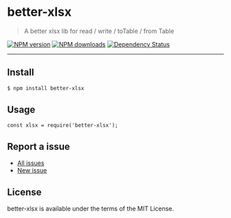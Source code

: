 better-xlsx
===

> A better xlsx lib for read / write / toTable / from Table

[![NPM version](https://img.shields.io/npm/v/better-xlsx.svg)](https://www.npmjs.com/package/better-xlsx)
[![NPM downloads](https://img.shields.io/npm/dm/better-xlsx.svg)](https://www.npmjs.com/package/better-xlsx)
[![Dependency Status](https://david-dm.org/d-band/better-xlsx.svg)](https://david-dm.org/d-band/better-xlsx)

---

## Install

```bash
$ npm install better-xlsx
```

## Usage

```
const xlsx = require('better-xlsx');
```

## Report a issue

* [All issues](https://github.com/d-band/better-xlsx/issues)
* [New issue](https://github.com/d-band/better-xlsx/issues/new)

## License

better-xlsx is available under the terms of the MIT License.